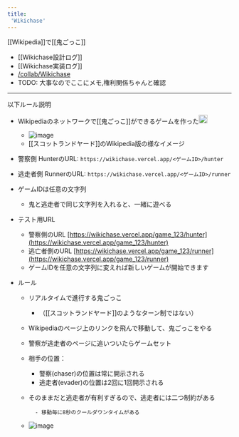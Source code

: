 ```yaml
---
title:
 'Wikichase'
---
```


[[Wikipedia]]で[[鬼ごっこ]]
- [[Wikichase設計ログ]]
- [[Wikichase実装ログ]]
- [/collab/Wikichase](https://scrapbox.io/collab/Wikichase)
- TODO: 大事なのでここにメモ,権利関係ちゃんと確認

---
以下ルール説明
- Wikipediaのネットワークで[[鬼ごっこ]]ができるゲームを作った<img src='https://scrapbox.io/api/pages/blu3mo-public/blu3mo/icon' alt='blu3mo.icon' height="19.5"/>
    - ![image](https://gyazo.com/8133bb1dbfdf40d4d306f4863b6105d9/thumb/1000)
    - [[スコットランドヤード]]のWikipedia版の様なイメージ

- 警察側 HunterのURL: `https://wikichase.vercel.app/<ゲームID>/hunter`
- 逃走者側 RunnerのURL: `https://wikichase.vercel.app/<ゲームID>/runner`
- ゲームIDは任意の文字列
    - 鬼と逃走者で同じ文字列を入れると、一緒に遊べる
- テスト用URL
    - 警察側のURL [https://wikichase.vercel.app/game_123/hunter](https://wikichase.vercel.app/game_123/hunter)
    - 逃亡者側のURL [https://wikichase.vercel.app/game_123/runner](https://wikichase.vercel.app/game_123/runner)
    - ゲームIDを任意の文字列に変えれば新しいゲームが開始できます

- ルール
    - リアルタイムで進行する鬼ごっこ
        - （[[スコットランドヤード]]のようなターン制ではない）
    - Wikipediaのページ上のリンクを飛んで移動して、鬼ごっこをやる
    - 警察が逃走者のページに追いついたらゲームセット
    - 相手の位置：
        - 警察(chaser)の位置は常に開示される
        - 逃走者(evader)の位置は2回に1回開示される
    - そのままだと逃走者が有利すぎるので、逃走者には二つ制約がある

            - 移動毎に8秒のクールダウンタイムがある

    - ![image](https://gyazo.com/8133bb1dbfdf40d4d306f4863b6105d9/thumb/1000)